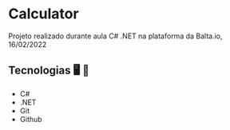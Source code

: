# Calculator

 Projeto realizado durante aula C# .NET na plataforma da Balta.io, 16/02/2022


 ## Tecnologias 🖥️ 🚀 
  - C#
  - .NET
  - Git
  - Github